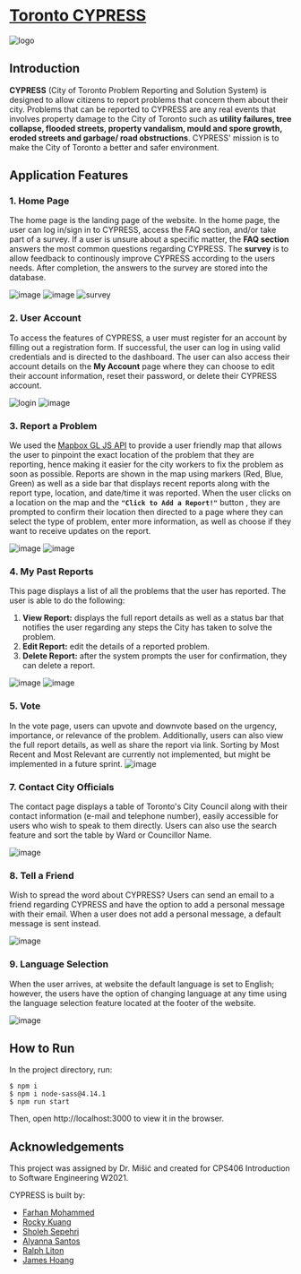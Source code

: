 # [Toronto CYPRESS](https://cypressw2021.netlify.app/)
![logo](https://user-images.githubusercontent.com/72548456/114451620-716fe600-9ba5-11eb-87e3-27c81cd03b7b.png)

## Introduction
**CYPRESS** (City of Toronto Problem Reporting and Solution System) is designed to allow citizens to report problems that concern them about their city. Problems that can be reported to CYPRESS are any real events that involves property damage to the City of Toronto such as **utility failures, tree collapse, flooded streets, property vandalism, mould and spore growth, eroded streets and garbage/ road obstructions**. CYPRESS' mission is to make the City of Toronto a better and safer environment.

## Application Features

### 1. Home Page
The home page is the landing page of the website. In the home page, the user can log in/sign in to CYPRESS, access the FAQ section, and/or take part of a survey. If a user is unsure about a specific matter, the **FAQ section** answers the most common questions regarding CYPRESS. The **survey** is to allow feedback to continously improve CYPRESS according to the users needs. After completion, the answers to the survey are stored into the database. 

![image](https://user-images.githubusercontent.com/72548456/114468926-375d0f00-9bba-11eb-958f-afb7abe99092.png)
![image](https://user-images.githubusercontent.com/72548456/114469047-6ecbbb80-9bba-11eb-9cdf-9e618948815c.png)
![survey](https://user-images.githubusercontent.com/72548456/114468784-05e44380-9bba-11eb-9960-4b3a86da52c2.png)

### 2. User Account
To access the features of CYPRESS, a user must register for an account by filling out a registration form. If successful, the user can log in using valid credentials and is directed to the dashboard. The user can also access their account details on the **My Account** page where they can choose to edit their account information, reset their password, or delete their CYPRESS account. 

![login](https://user-images.githubusercontent.com/72548456/114472052-9709e900-9bbf-11eb-8c99-03d15a920492.png)
![image](https://user-images.githubusercontent.com/72548456/114468454-86ef0b00-9bb9-11eb-8aef-1d37b2a27fba.png)

### 3. Report a Problem
We used the [Mapbox GL JS API](https://docs.mapbox.com/mapbox-gl-js/api/) to provide a user friendly map that allows the user to pinpoint the exact location of the problem that they are reporting, hence making it easier for the city workers to fix the problem as soon as possible. Reports are shown in the map using markers (Red, Blue, Green) as well as a side bar that displays recent reports along with the report type, location, and date/time it was reported. When the user clicks on a location on the map and the **```"Click to Add a Report!"```** button , they are prompted to confirm their location then directed to a page where they can select the type of problem, enter more information, as well as choose if they want to receive updates on the report.

![image](https://user-images.githubusercontent.com/72548456/114469810-d0d8f080-9bbb-11eb-959e-f755c6372509.png)
![image](https://user-images.githubusercontent.com/72548456/114472869-1b10a080-9bc1-11eb-80ab-d95d41993eaa.png)


### 4. My Past Reports
This page displays a list of all the problems that the user has reported. The user is able to do the following:
1. **View Report:** displays the full report details as well as a status bar that notifies the user regarding any steps the City has taken to solve the problem. 
2. **Edit Report:** edit the details of a reported problem.
3. **Delete Report:** after the system prompts the user for confirmation, they can delete a report.

![image](https://user-images.githubusercontent.com/72548456/114468239-25c73780-9bb9-11eb-98da-bd2ee900596a.png)
![image](https://user-images.githubusercontent.com/72548456/114469917-fbc34480-9bbb-11eb-940d-98da14def628.png)

### 5. Vote
In the vote page, users can upvote and downvote based on the urgency, importance, or relevance of the problem. Additionally, users can also view the full report details, as well as share the report via link. Sorting by Most Recent and Most Relevant are currently not implemented, but might be implemented in a future sprint.
![image](https://user-images.githubusercontent.com/72548456/114469881-ee0dbf00-9bbb-11eb-88c0-8aac4fe29d27.png)

### 7. Contact City Officials
The contact page displays a table of Toronto's City Council along with their contact information (e-mail and telephone number), easily accessible for users who wish to speak to them directly. Users can also use the search feature and sort the table by Ward or Councillor Name. 

![image](https://user-images.githubusercontent.com/72548456/114465789-953b2800-9bb5-11eb-9666-262842aa0ebf.png)

### 8. Tell a Friend
Wish to spread the word about CYPRESS? Users can send an email to a friend regarding CYPRESS and have the option to add a personal message with their email. When a user does not add a personal message, a default message is sent instead.

![image](https://user-images.githubusercontent.com/72548456/114465913-c6b3f380-9bb5-11eb-8c67-cf3cf662f627.png)

### 9. Language Selection
When the user arrives, at website the default language is set to English; however, the users have the option of changing language at any time using the language selection feature located at the footer of the website. 

![image](https://user-images.githubusercontent.com/72548456/114465888-be5bb880-9bb5-11eb-9166-1bcac2a100fc.png)

## How to Run
In the project directory, run:
```
$ npm i 
$ npm i node-sass@4.14.1
$ npm run start 
```
Then, open http://localhost:3000 to view it in the browser.

## Acknowledgements
This project was assigned by Dr. Mišić and created for CPS406 Introduction to Software Engineering W2021.

CYPRESS is built by:
* [Farhan Mohammed](https://github.com/farhan-mohammed)
* [Rocky Kuang](https://github.com/RockyLogic)
* [Sholeh Sepehri](https://github.com/SholehSepehri)
* [Alyanna Santos](https://github.com/al-yanna)
* [Ralph Liton](https://github.com/rlitoncs)
* [James Hoang](https://github.com/JustJames7)
